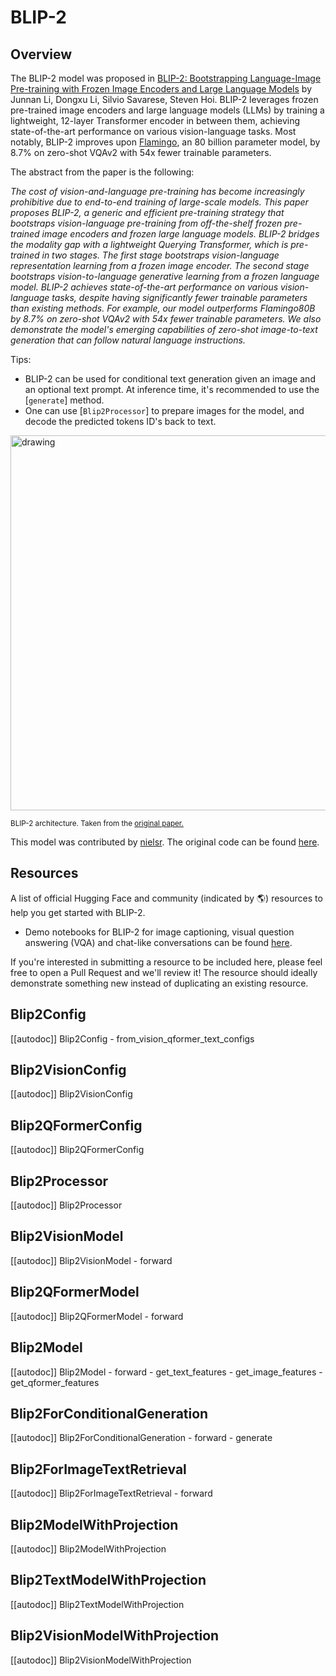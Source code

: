 <!--Copyright 2023 The HuggingFace Team. All rights reserved.

Licensed under the Apache License, Version 2.0 (the "License"); you may not use this file except in compliance with
the License. You may obtain a copy of the License at

http://www.apache.org/licenses/LICENSE-2.0

Unless required by applicable law or agreed to in writing, software distributed under the License is distributed on
an "AS IS" BASIS, WITHOUT WARRANTIES OR CONDITIONS OF ANY KIND, either express or implied. See the License for the
specific language governing permissions and limitations under the License.

⚠️ Note that this file is in Markdown but contain specific syntax for our doc-builder (similar to MDX) that may not be
rendered properly in your Markdown viewer.

-->

# BLIP-2

## Overview

The BLIP-2 model was proposed in [BLIP-2: Bootstrapping Language-Image Pre-training with Frozen Image Encoders and Large Language Models](https://arxiv.org/abs/2301.12597) by
Junnan Li, Dongxu Li, Silvio Savarese, Steven Hoi. BLIP-2 leverages frozen pre-trained image encoders and large language models (LLMs) by training a lightweight, 12-layer Transformer
encoder in between them, achieving state-of-the-art performance on various vision-language tasks. Most notably, BLIP-2 improves upon [Flamingo](https://arxiv.org/abs/2204.14198), an 80 billion parameter model, by 8.7%
on zero-shot VQAv2 with 54x fewer trainable parameters. 

The abstract from the paper is the following:

*The cost of vision-and-language pre-training has become increasingly prohibitive due to end-to-end training of large-scale models. This paper proposes BLIP-2, a generic and efficient pre-training strategy that bootstraps vision-language pre-training from off-the-shelf frozen pre-trained image encoders and frozen large language models. BLIP-2 bridges the modality gap with a lightweight Querying Transformer, which is pre-trained in two stages. The first stage bootstraps vision-language representation learning from a frozen image encoder. The second stage bootstraps vision-to-language generative learning from a frozen language model. BLIP-2 achieves state-of-the-art performance on various vision-language tasks, despite having significantly fewer trainable parameters than existing methods. For example, our model outperforms Flamingo80B by 8.7% on zero-shot VQAv2 with 54x fewer trainable parameters. We also demonstrate the model's emerging capabilities of zero-shot image-to-text generation that can follow natural language instructions.*

Tips:

- BLIP-2 can be used for conditional text generation given an image and an optional text prompt. At inference time, it's recommended to use the [`generate`] method.
- One can use [`Blip2Processor`] to prepare images for the model, and decode the predicted tokens ID's back to text.

<img src="https://huggingface.co/datasets/huggingface/documentation-images/resolve/main/transformers/model_doc/blip2_architecture.jpg"
alt="drawing" width="600"/> 

<small> BLIP-2 architecture. Taken from the <a href="https://arxiv.org/abs/2301.12597">original paper.</a> </small>

This model was contributed by [nielsr](https://huggingface.co/nielsr).
The original code can be found [here](https://github.com/salesforce/LAVIS/tree/5ee63d688ba4cebff63acee04adaef2dee9af207).

## Resources

A list of official Hugging Face and community (indicated by 🌎) resources to help you get started with BLIP-2.

- Demo notebooks for BLIP-2 for image captioning, visual question answering (VQA) and chat-like conversations can be found [here](https://github.com/NielsRogge/Transformers-Tutorials/tree/master/BLIP-2).

If you're interested in submitting a resource to be included here, please feel free to open a Pull Request and we'll review it! The resource should ideally demonstrate something new instead of duplicating an existing resource.

## Blip2Config

[[autodoc]] Blip2Config
    - from_vision_qformer_text_configs

## Blip2VisionConfig

[[autodoc]] Blip2VisionConfig

## Blip2QFormerConfig

[[autodoc]] Blip2QFormerConfig

## Blip2Processor

[[autodoc]] Blip2Processor

## Blip2VisionModel

[[autodoc]] Blip2VisionModel
    - forward

## Blip2QFormerModel

[[autodoc]] Blip2QFormerModel
    - forward

## Blip2Model

[[autodoc]] Blip2Model
    - forward
    - get_text_features
    - get_image_features
    - get_qformer_features

## Blip2ForConditionalGeneration

[[autodoc]] Blip2ForConditionalGeneration
    - forward
    - generate

## Blip2ForImageTextRetrieval

[[autodoc]] Blip2ForImageTextRetrieval
    - forward

## Blip2ModelWithProjection

[[autodoc]] Blip2ModelWithProjection

## Blip2TextModelWithProjection

[[autodoc]] Blip2TextModelWithProjection

## Blip2VisionModelWithProjection

[[autodoc]] Blip2VisionModelWithProjection
